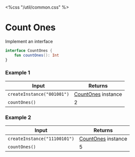 <%css "/util/common.css" %>

# Count Ones

Implement an interface

```Kotlin
interface CountOnes {
    fun countOnes(): Int
}
```


### Example 1

<div class="sample">

| Input                      | Returns                                       |
|----------------------------|-----------------------------------------------|
| `createInstance("001001")` | [CountOnes](psi_element://CountOnes) instance |
| `countOnes()`              | 2                                             |

</div>

### Example 2

<div class="sample">

| Input                        | Returns                                       |
|------------------------------|-----------------------------------------------|
| `createInstance("11100101")` | [CountOnes](psi_element://CountOnes) instance |
| `countOnes()`                | 5                                             |

</div>
